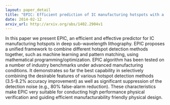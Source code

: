 ```yaml
---
layout: paper_detail
title: "EPIC: Efficient prediction of IC manufacturing hotspots with a unified meta-classification formulation"
date: 2014-02-12
arxiv_url: http://arxiv.org/abs/1402.2904v1
---
```


In this paper we present EPIC, an efficient and effective predictor for IC manufacturing hotspots in deep sub-wavelength lithography. EPIC proposes a unified framework to combine different hotspot detection methods together, such as machine learning and pattern matching, using mathematical programming/optimization. EPIC algorithm has been tested on a number of industry benchmarks under advanced manufacturing conditions. It demonstrates so far the best capability in selectively combining the desirable features of various hotspot detection methods (3.5-8.2% accuracy improvement) as well as significant suppression of the detection noise (e.g., 80% false-alarm reduction). These characteristics make EPIC very suitable for conducting high performance physical verification and guiding efficient manufacturability friendly physical design.
